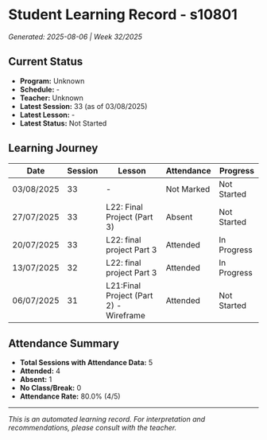 # Student Learning Record - s10801
*Generated: 2025-08-06 | Week 32/2025*

## Current Status
- **Program:** Unknown
- **Schedule:**  -
- **Teacher:** Unknown
- **Latest Session:** 33 (as of 03/08/2025)
- **Latest Lesson:** -
- **Latest Status:** Not Started

## Learning Journey
| Date | Session | Lesson | Attendance | Progress |
|------|---------|--------|------------|----------|
| 03/08/2025 | 33 | - | Not Marked | Not Started |
| 27/07/2025 | 33 | L22: Final Project (Part 3) | Absent | Not Started |
| 20/07/2025 | 33 | L22: final project Part 3 | Attended | In Progress |
| 13/07/2025 | 32 | L22: final project Part 3 | Attended | In Progress |
| 06/07/2025 | 31 | L21:Final Project (Part 2) - Wireframe | Attended | Not Started |

## Attendance Summary
- **Total Sessions with Attendance Data:** 5
- **Attended:** 4
- **Absent:** 1
- **No Class/Break:** 0
- **Attendance Rate:** 80.0% (4/5)

---
*This is an automated learning record. For interpretation and recommendations, please consult with the teacher.*